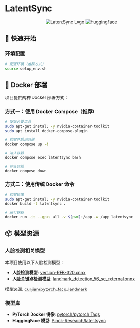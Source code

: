 # LatentSync

<div align="center">

![LatentSync Logo](https://img.shields.io/badge/LatentSync-AI%20Synchronization-blue)
[![HuggingFace](https://img.shields.io/badge/🤗%20HuggingFace-Pinch--Research%2Flatentsync-yellow)](https://huggingface.co/Pinch-Research/latentsync)

</div>

## 🚀 快速开始

### 环境配置

```bash
# 配置环境（推荐方式）
source setup_env.sh
```

## 🐳 Docker 部署

项目提供两种 Docker 部署方式：

### 方式一：使用 Docker Compose（推荐）

```bash
# 安装必要工具
sudo apt-get install -y nvidia-container-toolkit
sudo apt install docker-compose-plugin

# 构建并启动容器
docker compose up -d

# 进入容器
docker compose exec latentsync bash

# 停止容器
docker compose down
```

### 方式二：使用传统 Docker 命令

```bash
# 构建镜像
sudo apt-get install -y nvidia-container-toolkit
docker build -t latentsync .

# 运行容器
docker run -it --gpus all -v $(pwd):/app -w /app latentsync
```

## 📦 模型资源

### 人脸检测相关模型

本项目使用以下人脸检测模型：

- **人脸检测模型**: [version-RFB-320.onnx](https://github.com/cunjian/pytorch_face_landmark/raw/master/models/onnx/version-RFB-320.onnx)
- **人脸关键点检测模型**: [landmark_detection_56_se_external.onnx](https://github.com/cunjian/pytorch_face_landmark/raw/master/onnx/landmark_detection_56_se_external.onnx)

模型来源: [cunjian/pytorch_face_landmark](https://github.com/cunjian/pytorch_face_landmark)

### 模型库

- **PyTorch Docker 镜像**: [pytorch/pytorch Tags](https://hub.docker.com/r/pytorch/pytorch/tags)
- **HuggingFace 模型**: [Pinch-Research/latentsync](https://huggingface.co/Pinch-Research/latentsync)
